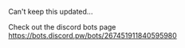 Can't keep this updated...

Check out the discord bots page https://bots.discord.pw/bots/267451911840595980
